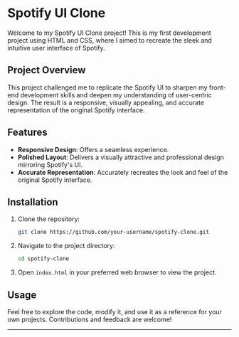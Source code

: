 # Spotify UI Clone

Welcome to my Spotify UI Clone project! This is my first development project using HTML and CSS, where I aimed to recreate the sleek and intuitive user interface of Spotify.

## Project Overview

This project challenged me to replicate the Spotify UI to sharpen my front-end development skills and deepen my understanding of user-centric design. The result is a responsive, visually appealing, and accurate representation of the original Spotify interface.

## Features

- **Responsive Design**: Offers a seamless experience.
- **Polished Layout**: Delivers a visually attractive and professional design mirroring Spotify's UI.
- **Accurate Representation**: Accurately recreates the look and feel of the original Spotify interface.

## Installation

1. Clone the repository:
   ```bash
   git clone https://github.com/your-username/spotify-clone.git
   ```
2. Navigate to the project directory:
   ```bash
   cd spotify-clone
   ```
3. Open `index.html` in your preferred web browser to view the project.

## Usage

Feel free to explore the code, modify it, and use it as a reference for your own projects. Contributions and feedback are welcome!

---
